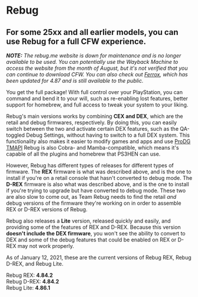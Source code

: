 # Rebug

## For some 25xx and all earlier models, you can use Rebug for a full CFW experience.

_**NOTE:** The rebug.me website is down for maintenance and is no longer available to be used. You can potentially use the Wayback Machine to access the website from the month of August, but it's not verified that you can continue to download CFW. You can also check out_ [_Ferrox_](https://github.com/Doregon/tnpsh-wiki/tree/372499544ceae50d0a7f03ce3b86c3d215a54386/cfw-hfw-mfw/ferrox/README.md)_, which has been updated for 4.87 and is still available to the public._

You get the full package! With full control over your PlayStation, you can command and bend it to your will, such as re-enabling lost features, better support for homebrew, and full access to tweak your system to your liking.

Rebug's main versions works by combining **CEX and DEX**, which are the retail and debug firmwares, respectively. By doing this, you can easily switch between the two and activate certain DEX features, such as the QA-toggled Debug Settings, without having to switch to a full DEX system. This functionality also makes it easier to modify games and apps and use [ProDG TMAPI](../../big-stinky-brew/debugging-apis/tmapi/) Rebug is also Cobra- and Mamba-compatible, which means it's capable of all the plugins and homebrew that PS3HEN can use.

However, Rebug has different types of releases for different types of firmware. The **REX** firmware is what was described above, and is the one to install if you're on a retail console that hasn't converted to debug mode. The **D-REX** firmware is also what was described above, and is the one to install if you're trying to upgrade but have converted to debug mode. These two are also slow to come out, as Team Rebug needs to find the retail _and_ debug versions of the firmware they're working on in order to assemble REX or D-REX versions of Rebug.

Rebug also releases a **Lite** version, released quickly and easily, and providing some of the features of REX and D-REX. Because this version **doesn't include the DEX firmware**, you won't see the ability to convert to DEX and some of the debug features that could be enabled on REX or D-REX may not work properly.

As of January 12, 2021, these are the current versions of Rebug REX, Rebug D-REX, and Rebug Lite.

Rebug REX: **4.84.2**  
Rebug D-REX: **4.84.2**  
Rebug Lite: **4.86.1**

